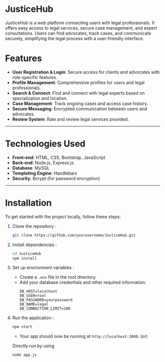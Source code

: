 # JusticeHub
JusticeHub is a web platform connecting users with legal professionals. It offers easy access to legal services, secure case management, and expert consultations. Users can find advocates, track cases, and communicate securely, simplifying the legal process with a user-friendly interface.




# Features
- **User Registration & Login**: Secure access for clients and advocates with role-specific features.
- **Profile Management**: Comprehensive profiles for users and legal professionals.
- **Search & Connect**: Find and connect with legal experts based on specialization and location.
- **Case Management**: Track ongoing cases and access case history.
- **Secure Messaging**: Encrypted communication between users and advocates.
- **Review System**: Rate and review legal services provided.

---

# Technologies Used
- **Front-end**: HTML, CSS, Bootstrap, JavaScript
- **Back-end**: Node.js, Express.js
- **Database**: MySQL
- **Templating Engine**: Handlebars
- **Security**: Bcrypt (for password encryption)

---

# Installation

To get started with the project locally, follow these steps:

1. Clone the repository :
   ```bash
   git clone https://github.com/yourusername/JusticeHub.git
   ```

2. Install dependencies :
   ```bash
   cd JusticeHub
   npm install
   ```

3. Set up environment variables :
   - Create a `.env` file in the root directory.
   - Add your database credentials and other required information:
     ```plaintext
     DB_HOST=localhost
     DB_USER=root
     DB_PASSWORD=yourpassword
     DB_NAME=legal
     DB_CONNECTION_LIMIT=100
     ```

4. Run the application :
   ```bash
   npm start
   ```
   - Your app should now be running at `http://localhost:3000`.
  (or)

   Directly run by using
   ```bash
   node app.js
   ```
   
